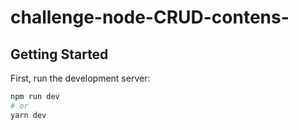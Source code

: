 # challenge-node-CRUD-contens-

## Getting Started

First, run the development server:

```bash
npm run dev
# or
yarn dev
